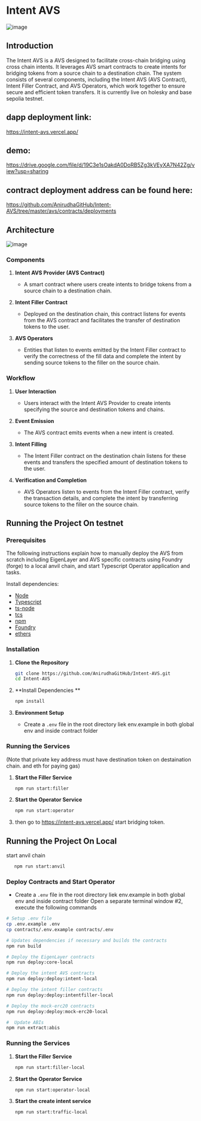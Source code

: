 # Intent AVS

![image](https://github.com/user-attachments/assets/07647238-eea9-45a0-a000-3318c4e4b466)


## Introduction

The Intent AVS is a AVS designed to facilitate cross-chain bridging using cross chain intents. It leverages AVS smart contracts to create intents for bridging tokens from a source chain to a destination chain. The system consists of several components, including the Intent AVS (AVS Contract), Intent Filler Contract, and AVS Operators, which work together to ensure secure and efficient token transfers. It is currently live on holesky and base sepolia testnet.

## dapp deployment link:
https://intent-avs.vercel.app/ 

## demo:
https://drive.google.com/file/d/19C3e1sOakdA0DoRB5Zg3kVEyXA7N42Zg/view?usp=sharing

## contract deployment address can be found here:
https://github.com/AnirudhaGitHub/Intent-AVS/tree/master/avs/contracts/deployments

## Architecture

![image](https://github.com/user-attachments/assets/96d16317-36c5-4ddc-9a19-92f86eac4bd4)


### Components

1. **Intent AVS Provider (AVS Contract)**
   - A smart contract where users create intents to bridge tokens from a source chain to a destination chain.

2. **Intent Filler Contract**
   - Deployed on the destination chain, this contract listens for events from the AVS contract and facilitates the transfer of destination tokens to the user.

3. **AVS Operators**
   - Entities that listen to events emitted by the Intent Filler contract to verify the correctness of the fill data and complete the intent by sending source tokens to the filler on the source chain.

### Workflow

1. **User Interaction**
   - Users interact with the Intent AVS Provider to create intents specifying the source and destination tokens and chains.

2. **Event Emission**
   - The AVS contract emits events when a new intent is created.

3. **Intent Filling**
   - The Intent Filler contract on the destination chain listens for these events and transfers the specified amount of destination tokens to the user.

4. **Verification and Completion**
   - AVS Operators listen to events from the Intent Filler contract, verify the transaction details, and complete the intent by transferring source tokens to the filler on the source chain.

## Running the Project On testnet

### Prerequisites

The following instructions explain how to manually deploy the AVS from scratch including EigenLayer and AVS specific contracts using Foundry (forge) to a local anvil chain, and start Typescript Operator application and tasks.

Install dependencies:

- [Node](https://nodejs.org/en/download/)
- [Typescript](https://www.typescriptlang.org/download)
- [ts-node](https://www.npmjs.com/package/ts-node)
- [tcs](https://www.npmjs.com/package/tcs#installation)
- [npm](https://docs.npmjs.com/downloading-and-installing-node-js-and-npm)
- [Foundry](https://getfoundry.sh/)
- [ethers](https://www.npmjs.com/package/ethers)

### Installation

1. **Clone the Repository**

   ```bash
   git clone https://github.com/AnirudhaGitHub/Intent-AVS.git
   cd Intent-AVS
   ```

2. **Install Dependencies **

   ```bash
   npm install
   ```
3. **Environment Setup**

   - Create a `.env` file in the root directory liek env.example in both global env and inside contract folder

### Running the Services
(Note that private key address must have destination token on destaination chain. and eth for paying gas)
1. **Start the Filler Service**

   ```bash
   npm run start:filler
   ```

2. **Start the Operator Service**

   ```bash
   npm run start:operator
   ```

4. then go to https://intent-avs.vercel.app/ 
start bridging token.

## Running the Project On Local


start anvil chain
```bash
   npm run start:anvil
   ```

### Deploy Contracts and Start Operator
   - Create a `.env` file in the root directory liek env.example in both global env and inside contract folder
Open a separate terminal window #2, execute the following commands

```sh
# Setup .env file
cp .env.example .env
cp contracts/.env.example contracts/.env

# Updates dependencies if necessary and builds the contracts 
npm run build

# Deploy the EigenLayer contracts
npm run deploy:core-local

# Deploy the intent AVS contracts
npm run deploy:deploy:intent-local

# Deploy the intent filler contracts
npm run deploy:deploy:intentfiller-local

# Deploy the mock-erc20 contracts
npm run deploy:deploy:mock-erc20-local

#  Update ABIs
npm run extract:abis

```

### Running the Services

1. **Start the Filler Service**

   ```bash
   npm run start:filler-local
   ```

2. **Start the Operator Service**

   ```bash
   npm run start:operator-local
   ```
3. **Start the create intent service**

   ```bash
   npm run start:traffic-local
   ```


